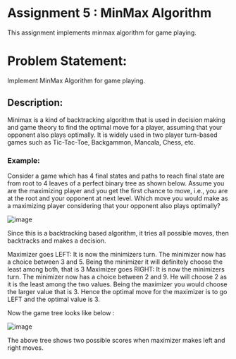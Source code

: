 # Assignment 5 : MinMax Algorithm
This assignment implements minmax algorithm for game playing.

# Problem Statement:
Implement MinMax Algorithm for game playing.

## Description:
Minimax is a kind of backtracking algorithm that is used in decision making and game theory to find the optimal move for a player, 
assuming that your opponent also plays optimally. It is widely used in two player turn-based games such as Tic-Tac-Toe, Backgammon, Mancala, Chess, etc.

### Example: 
Consider a game which has 4 final states and paths to reach final state are from root to 4 leaves of a perfect binary tree as shown below. Assume you are the
maximizing player and you get the first chance to move, i.e., you are at the root and your opponent at next level. Which move you would make as a 
maximizing player considering that your opponent also plays optimally?

![image](https://github.com/user-attachments/assets/34f45059-2811-44ef-af3d-abf416927a29)

Since this is a backtracking based algorithm, it tries all possible moves, then backtracks and makes a decision. 

Maximizer goes LEFT: It is now the minimizers turn. The minimizer now has a choice between 3 and 5. Being the minimizer it will definitely choose the least among both, that is 3
Maximizer goes RIGHT: It is now the minimizers turn. The minimizer now has a choice between 2 and 9. He will choose 2 as it is the least among the two values.
Being the maximizer you would choose the larger value that is 3. Hence the optimal move for the maximizer is to go LEFT and the optimal value is 3.

Now the game tree looks like below :

![image](https://github.com/user-attachments/assets/dd53e24f-3969-458d-884e-ad5d49ae7440)

The above tree shows two possible scores when maximizer makes left and right moves.
